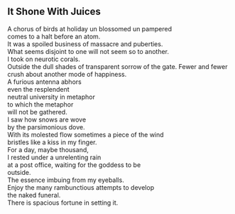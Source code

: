 It Shone With Juices
--------------------
A chorus of birds at holiday un blossomed un pampered  
comes to a halt before an atom.  
It was a spoiled business of massacre and puberties.  
What seems disjoint to one will not seem so to another.  
I took on neurotic corals.  
Outside the dull shades of transparent sorrow of the gate. Fewer and fewer  
crush about another mode of happiness.  
A furious antenna abhors  
even the resplendent  
neutral university in metaphor  
to which the metaphor  
will not be gathered.  
I saw how snows are wove  
by the parsimonious dove.  
With its molested flow sometimes a piece of the wind  
bristles like a kiss in my finger.  
For a day, maybe thousand,  
I rested under a unrelenting rain  
at a post office, waiting for the goddess to be  
outside.  
The essence imbuing from my eyeballs.  
Enjoy the many rambunctious attempts to develop  
the naked funeral.  
There is spacious fortune in setting it.  
